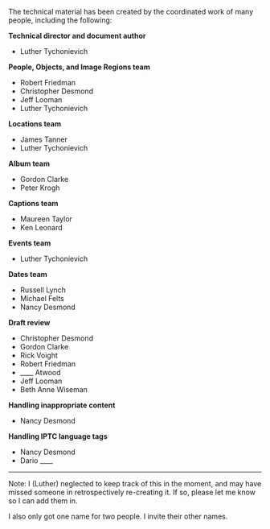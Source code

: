 The technical material has been created by the coordinated work of many people, including the following:

**Technical director and document author**

- Luther Tychonievich

**People, Objects, and Image Regions team**

- Robert Friedman
- Christopher Desmond
- Jeff Looman
- Luther Tychonievich

**Locations team**

- James Tanner
- Luther Tychonievich

**Album team**

- Gordon Clarke
- Peter Krogh

**Captions team**

- Maureen Taylor
- Ken Leonard

**Events team**

- Luther Tychonievich

**Dates team**

- Russell Lynch
- Michael Felts
- Nancy Desmond

**Draft review**

- Christopher Desmond
- Gordon Clarke
- Rick Voight
- Robert Friedman
- \_\_\_\_ Atwood
- Jeff Looman
- Beth Anne Wiseman

**Handling inappropriate content**

- Nancy Desmond

**Handling IPTC language tags**

- Nancy Desmond
- Dario \_\_\_\_


----

Note: I (Luther) neglected to keep track of this in the moment, and may have missed someone in retrospectively re-creating it. If so, please let me know so I can add them in.

I also only got one name for two people. I invite their other names.
